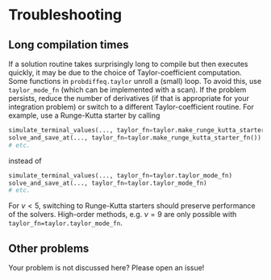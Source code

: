 # Troubleshooting

## Long compilation times

If a solution routine takes surprisingly long to compile but then executes quickly, 
it may be due to the choice of Taylor-coefficient computation.
Some functions in `probdiffeq.taylor` unroll a (small) loop.
To avoid this, use `taylor_mode_fn` (which can be implemented with a scan).
If the problem persists, reduce the number of derivatives 
(if that is appropriate for your integration problem)
or switch to a different Taylor-coefficient routine.
For example, use a Runge-Kutta starter by calling
```python
simulate_terminal_values(..., taylor_fn=taylor.make_runge_kutta_starter_fn())
solve_and_save_at(..., taylor_fn=taylor.make_runge_kutta_starter_fn())
# etc.
```
instead of 
```python
simulate_terminal_values(..., taylor_fn=taylor.taylor_mode_fn)
solve_and_save_at(..., taylor_fn=taylor.taylor_mode_fn)
# etc.
```
For $\nu < 5$, switching to Runge-Kutta starters should preserve performance of the solvers.
High-order methods, e.g. $\nu = 9$ are only possible with `taylor_fn=taylor.taylor_mode_fn`.


## Other problems
Your problem is not discussed here? Please open an issue! 
